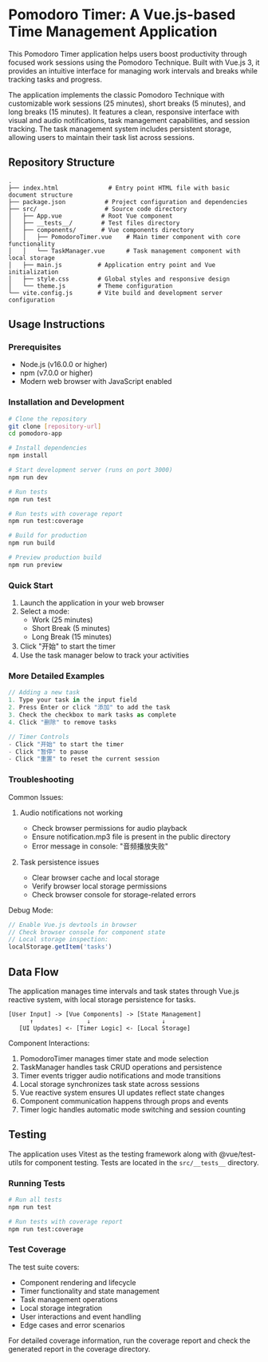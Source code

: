 # Pomodoro Timer: A Vue.js-based Time Management Application

This Pomodoro Timer application helps users boost productivity through focused work sessions using the Pomodoro Technique. Built with Vue.js 3, it provides an intuitive interface for managing work intervals and breaks while tracking tasks and progress.

The application implements the classic Pomodoro Technique with customizable work sessions (25 minutes), short breaks (5 minutes), and long breaks (15 minutes). It features a clean, responsive interface with visual and audio notifications, task management capabilities, and session tracking. The task management system includes persistent storage, allowing users to maintain their task list across sessions.

## Repository Structure
```
.
├── index.html              # Entry point HTML file with basic document structure
├── package.json           # Project configuration and dependencies
├── src/                   # Source code directory
│   ├── App.vue           # Root Vue component
│   ├── __tests__/        # Test files directory
│   ├── components/       # Vue components directory
│   │   ├── PomodoroTimer.vue    # Main timer component with core functionality
│   │   └── TaskManager.vue      # Task management component with local storage
│   ├── main.js          # Application entry point and Vue initialization
│   ├── style.css        # Global styles and responsive design
│   └── theme.js         # Theme configuration
└── vite.config.js       # Vite build and development server configuration
```

## Usage Instructions
### Prerequisites
- Node.js (v16.0.0 or higher)
- npm (v7.0.0 or higher)
- Modern web browser with JavaScript enabled

### Installation and Development
```bash
# Clone the repository
git clone [repository-url]
cd pomodoro-app

# Install dependencies
npm install

# Start development server (runs on port 3000)
npm run dev

# Run tests
npm run test

# Run tests with coverage report
npm run test:coverage

# Build for production
npm run build

# Preview production build
npm run preview
```

### Quick Start
1. Launch the application in your web browser
2. Select a mode:
   - Work (25 minutes)
   - Short Break (5 minutes)
   - Long Break (15 minutes)
3. Click "开始" to start the timer
4. Use the task manager below to track your activities

### More Detailed Examples
```javascript
// Adding a new task
1. Type your task in the input field
2. Press Enter or click "添加" to add the task
3. Check the checkbox to mark tasks as complete
4. Click "删除" to remove tasks

// Timer Controls
- Click "开始" to start the timer
- Click "暂停" to pause
- Click "重置" to reset the current session
```

### Troubleshooting
Common Issues:
1. Audio notifications not working
   - Check browser permissions for audio playback
   - Ensure notification.mp3 file is present in the public directory
   - Error message in console: "音频播放失败"

2. Task persistence issues
   - Clear browser cache and local storage
   - Verify browser local storage permissions
   - Check browser console for storage-related errors

Debug Mode:
```javascript
// Enable Vue.js devtools in browser
// Check browser console for component state
// Local storage inspection:
localStorage.getItem('tasks')
```

## Data Flow
The application manages time intervals and task states through Vue.js reactive system, with local storage persistence for tasks.

```ascii
[User Input] -> [Vue Components] -> [State Management]
      ↑               ↓                    ↓
   [UI Updates] <- [Timer Logic] <- [Local Storage]
```

Component Interactions:
1. PomodoroTimer manages timer state and mode selection
2. TaskManager handles task CRUD operations and persistence
3. Timer events trigger audio notifications and mode transitions
4. Local storage synchronizes task state across sessions
5. Vue reactive system ensures UI updates reflect state changes
6. Component communication happens through props and events
7. Timer logic handles automatic mode switching and session counting

## Testing
The application uses Vitest as the testing framework along with @vue/test-utils for component testing. Tests are located in the `src/__tests__` directory.

### Running Tests
```bash
# Run all tests
npm run test

# Run tests with coverage report
npm run test:coverage
```

### Test Coverage
The test suite covers:
- Component rendering and lifecycle
- Timer functionality and state management
- Task management operations
- Local storage integration
- User interactions and event handling
- Edge cases and error scenarios

For detailed coverage information, run the coverage report and check the generated report in the coverage directory.